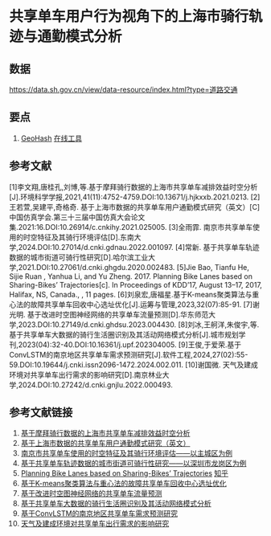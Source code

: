 # 共享单车用户行为视角下的上海市骑行轨迹与通勤模式分析

## 数据
https://data.sh.gov.cn/view/data-resource/index.html?type=道路交通

## 要点
1. [GeoHash](https://zhuanlan.zhihu.com/p/35940647) [在线工具](https://csxgame.top/#/)

## 参考文献
[1]李文翔,唐桂孔,刘博,等.基于摩拜骑行数据的上海市共享单车减排效益时空分析[J].环境科学学报,2021,41(11):4752-4759.DOI:10.13671/j.hjkxxb.2021.0213.
[2]王若萱,吴建平,奇格奇. 基于上海市数据的共享单车用户通勤模式研究（英文）[C]中国仿真学会.第三十三届中国仿真大会论文集.2021:16.DOI:10.26914/c.cnkihy.2021.025005.
[3]全雨霏. 南京市共享单车使用的时空特征及其骑行环境评估[D].东南大学,2024.DOI:10.27014/d.cnki.gdnau.2022.001097.
[4]常新. 基于共享单车轨迹数据的城市街道可骑行性研究[D].哈尔滨工业大学,2021.DOI:10.27061/d.cnki.ghgdu.2020.002483.
[5]Jie Bao, Tianfu He, Sijie Ruan , Yanhua Li, and Yu Zheng. 2017. Planning Bike Lanes based on Sharing-Bikes’ Trajectories[c]. In Proceedings of KDD’17, August 13–17, 2017, Halifax, NS, Canada., , 11 pages.
[6]刘泉宏,唐福星.基于K-means聚类算法与重心法的故障共享单车回收中心选址优化[J].运筹与管理,2023,32(07):85-91.
[7]谢光明. 基于改进时空图神经网络的共享单车流量预测[D].华东师范大学,2023.DOI:10.27149/d.cnki.ghdsu.2023.004430.
[8]刘冰,王舸洋,朱俊宇,等.基于共享单车大数据的骑行生活圈识别及其活动网络模式分析[J].城市规划学刊,2023(04):32-40.DOI:10.16361/j.upf.202304005.
[9]王俊,于爱荣.基于ConvLSTM的南京地区共享单车需求预测研究[J].软件工程,2024,27(02):55-59.DOI:10.19644/j.cnki.issn2096-1472.2024.002.011.
[10]谢国微. 天气及建成环境对共享单车出行需求的影响研究[D].南京林业大学,2024.DOI:10.27242/d.cnki.gnjlu.2022.000493.

## 参考文献链接
1. [基于摩拜骑行数据的上海市共享单车减排效益时空分析](https://webvpn.sdust.edu.cn/https/77726476706e69737468656265737421fbf952d2243e635930068cb8/kcms2/article/abstract?v=wcPNn8Zia7NNnM-YGQFY7OR0Yl83BKx9EFlh2sdl5giU7icp05a8kf6t0xd3GfTZ3PSgqRqWIi0qbf8hp_wlVQMQaJD45fvBgd3vh3y8B4WGvAanVVI2S5Sc_malTmUDqREAIlsSmVbPtaOTCyzktw==&uniplatform=NZKPT&language=CHS)
2. [基于上海市数据的共享单车用户通勤模式研究（英文）](https://webvpn.sdust.edu.cn/https/77726476706e69737468656265737421fbf952d2243e635930068cb8/kcms2/article/abstract?v=wcPNn8Zia7OU4OLiJXnH9KqW1K7aWatIgv0mqph8HG19CNWC_qUAK-cCryG4M3Jsjvcy-HAM_mbfE6NReo5aHsF0a3_Okw3E_XO1xyQgXp2Jalpo0t2hDlN-Qj_gM1H30tfNV5dkkH-tzNFlEeF9MQ==&uniplatform=NZKPT&language=CHS)
3. [南京市共享单车使用的时空特征及其骑行环境评估——以主城区为例](https://webvpn.sdust.edu.cn/https/77726476706e69737468656265737421fbf952d2243e635930068cb8/kcms2/article/abstract?v=wcPNn8Zia7MnxMRCMNtuXvLrIKiqmBPwK29N1SYIS3RRCS8O1wgteu521IlsmjLuGmfs4bbo8gaC55CanReU-_F6tsTgltxpTSQeGRVmjE2QEHuDPIIT8FgP0WCnilpvRWG3_aimKgOpZzyfe9oVfw==&uniplatform=NZKPT&language=CHS)
4. [基于共享单车轨迹数据的城市街道可骑行性研究——以深圳市龙岗区为例](https://webvpn.sdust.edu.cn/https/77726476706e69737468656265737421fbf952d2243e635930068cb8/kcms2/article/abstract?v=wcPNn8Zia7NjB2aUkyFI1WWKO4QTByJus8AqwrsWRwcsYCn17YIMbn7TQFd7DHMrt7Fp9-UcDmKwDZj2FOU2MwHFE9DRvadVQ50PsERgZqcNhe66yXo-1o6mNqwvfR3Dwgasx5PKKB8Cp7n6hrLZHg==&uniplatform=NZKPT&language=CHS)
5. [Planning Bike Lanes based on Sharing-Bikes’ Trajectories](https://www.microsoft.com/en-us/research/wp-content/uploads/2017/06/main.pdf) [知乎](https://daily.zhihu.com/story/9626002)
6. [基于K-means聚类算法与重心法的故障共享单车回收中心选址优化](https://webvpn.sdust.edu.cn/https/77726476706e69737468656265737421fbf952d2243e635930068cb8/kcms2/article/abstract?v=wcPNn8Zia7PsTSAp1z_g0kcY5dQHru-g24P3r_5C_YHJUixnAvVnLohcUIqCw8Gk2u16V2eh6QCUhM-Gb1pET7wbLpIsTByq3XmxlHwUCXyyZaqsZP4xjwUReZ2bJdkG&uniplatform=NZKPT&language=gb)
7. [基于改进时空图神经网络的共享单车流量预测](https://webvpn.sdust.edu.cn/https/77726476706e69737468656265737421fbf952d2243e635930068cb8/kcms2/article/abstract?v=wcPNn8Zia7NOOW09A6ZQof-wKjxnzmwRlajsyKBCjBO3xD20_1lmqk5x-fz2o1tXPaPUdWT2cz3Sd0AdKfDVX9tDu2plMTHVCOeFogzbF4wOxrQ9X9z6UQ==&uniplatform=NZKPT&language=gb)
8. [基于共享单车大数据的骑行生活圈识别及其活动网络模式分析](https://webvpn.sdust.edu.cn/https/77726476706e69737468656265737421fbf952d2243e635930068cb8/kcms2/article/abstract?v=wcPNn8Zia7MYvY6iMopn_YMvPbyF4NICs-UidzcjMZKRAVtyVMifLpVmpccBXep9NR_tQwWiguij0H3K3JP5n-wtBu4fduoxtNg_pR0dLJEpBrur7eybZIndQgcXCeZq&uniplatform=NZKPT&language=gb)
9. [基于ConvLSTM的南京地区共享单车需求预测研究](https://webvpn.sdust.edu.cn/https/77726476706e69737468656265737421fbf952d2243e635930068cb8/kcms2/article/abstract?v=wcPNn8Zia7MkNxt7j_d_9JPlCh0YUlcMfNuXhrJq8MKy4WLOpDljV2ScK2ouMsd0-7rJUn0VyMJIJZmX_9NzfG6Q7qANHukzeDMQwgjsI0BPYQJoWVC1fKlwFDGD0Yaq&uniplatform=NZKPT&language=gb)
10. [天气及建成环境对共享单车出行需求的影响研究](https://webvpn.sdust.edu.cn/https/77726476706e69737468656265737421fbf952d2243e635930068cb8/kcms2/article/abstract?v=wcPNn8Zia7Nl7v75OAN5S1L0ooZVB3zr5O-exXem7iYVK43mVNzhxIjgFyi77honMlkMnNDTAWTYyyxKu5URwcR_GitNwm7BR5G0zFtYjJkDnlcn8qA4s5Xq_57PPFjpEsOaI25w8gwmpzkt_zrZqA==&uniplatform=NZKPT&language=CHS)